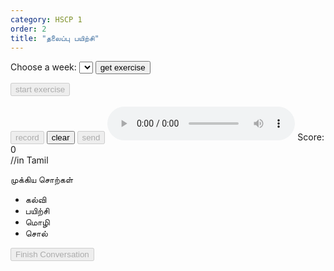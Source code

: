 ```yaml
---
category: HSCP 1
order: 2
title: "தலைப்பு பயிற்சி"
---
```

<script src="{{ site.baseurl }}/scripts/track.js"></script>
<script src="{{ site.baseurl }}/scripts/speech.js"></script>
<script src="{{ site.baseurl }}/scripts/taskHandler.js"></script>


 <label for="weeks">Choose a week:</label>
    <select id="weeks">
    </select>
<button id="exercise-btn" onclick="getStoryExercise()">get exercise</button>

<div class="story-container">
    <div id="topic-chat-container">
        <div>
            <p type="text" id="topicSelected"></p>
        </div>
        <button id="exercise-start-btn" disabled>start exercise</button>
        <div id="chatBox"></div>
        <div id="userInput" contenteditable="true"></div>
        <button id="story-start-btn" disabled>record</button>
        <button id="story-clear-btn" >clear</button>
        <button id="story-send-btn" onclick="sendMessage()" disabled>send</button>
        <audio id="audioPlayer" controls></audio>
        <span id="topic-score">Score: 0</span>
    </div>
    <div id="topic-keywords-container">//in Tamil
        <p>முக்கிய சொற்கள்</p>
        <ul id="topic-keywords-list">
            <!-- Key words will be dynamically inserted here -->
            <li>கல்வி</li>
            <li>பயிற்சி</li>
            <li>மொழி</li>
            <li>சொல்</li>
        </ul>
    </div>  
</div>

<button id="story-saveButton" disabled>Finish Conversation</button>
<div class="story-spinner" id="story-spinner"></div>
<script>
tracker();
</script>
<div id="tracker"></div>
<script src="{{ site.baseurl }}/scripts/topic_practice.js"></script>
